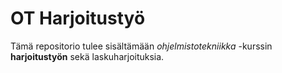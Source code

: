# OT Harjoitustyö

Tämä repositorio tulee sisältämään _ohjelmistotekniikka_ -kurssin **harjoitustyön** sekä laskuharjoituksia.
